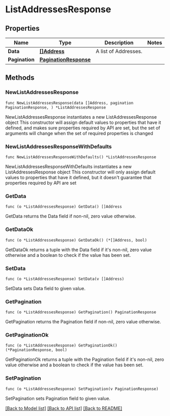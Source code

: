 # ListAddressesResponse

## Properties

Name | Type | Description | Notes
------------ | ------------- | ------------- | -------------
**Data** | [**[]Address**](Address.md) | A list of Addresses. | 
**Pagination** | [**PaginationResponse**](PaginationResponse.md) |  | 

## Methods

### NewListAddressesResponse

`func NewListAddressesResponse(data []Address, pagination PaginationResponse, ) *ListAddressesResponse`

NewListAddressesResponse instantiates a new ListAddressesResponse object
This constructor will assign default values to properties that have it defined,
and makes sure properties required by API are set, but the set of arguments
will change when the set of required properties is changed

### NewListAddressesResponseWithDefaults

`func NewListAddressesResponseWithDefaults() *ListAddressesResponse`

NewListAddressesResponseWithDefaults instantiates a new ListAddressesResponse object
This constructor will only assign default values to properties that have it defined,
but it doesn't guarantee that properties required by API are set

### GetData

`func (o *ListAddressesResponse) GetData() []Address`

GetData returns the Data field if non-nil, zero value otherwise.

### GetDataOk

`func (o *ListAddressesResponse) GetDataOk() (*[]Address, bool)`

GetDataOk returns a tuple with the Data field if it's non-nil, zero value otherwise
and a boolean to check if the value has been set.

### SetData

`func (o *ListAddressesResponse) SetData(v []Address)`

SetData sets Data field to given value.


### GetPagination

`func (o *ListAddressesResponse) GetPagination() PaginationResponse`

GetPagination returns the Pagination field if non-nil, zero value otherwise.

### GetPaginationOk

`func (o *ListAddressesResponse) GetPaginationOk() (*PaginationResponse, bool)`

GetPaginationOk returns a tuple with the Pagination field if it's non-nil, zero value otherwise
and a boolean to check if the value has been set.

### SetPagination

`func (o *ListAddressesResponse) SetPagination(v PaginationResponse)`

SetPagination sets Pagination field to given value.



[[Back to Model list]](../README.md#documentation-for-models) [[Back to API list]](../README.md#documentation-for-api-endpoints) [[Back to README]](../README.md)


